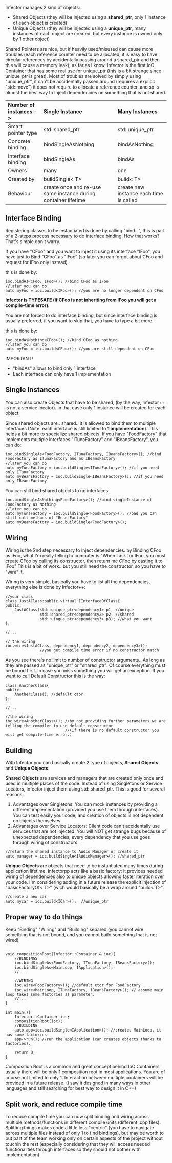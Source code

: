 Infector manages 2 kind of objects:
  * Shared Objects (they will be injected using a **shared\_ptr**, only 1 instance of each object is created)
  * Unique Objects (they will be injected using a **unique\_ptr**, many instances of each object are created, but every instance is owned only by 1 other object)

Shared Pointers are nice, but if heavily used/misused can cause more troubles (each reference counter need to be allocated, it is easy to have circular references by accidentally passing around a shared\_ptr and then this will cause a memory leak), as far as I know, Infector is the first IoC Container that has some real use for unique\_ptr (this is a bit strange since unique\_ptr is great). Most of troubles are solved by simply using "unique\_ptr", it can't be accidentally passed around (requires a explicit "std::move") it does not require to allocate a reference counter, and so is almost the best way to inject dependencies on something that is not shared.

| **Number of instances ->** | **Single Instance** | **Many Instances** |
|:--------------------------|:-------------------|:------------------|
| Smart pointer type        | std::shared\_ptr   | std::unique\_ptr  |
| Concrete binding          | bindSingleAsNothing | bindAsNothing     |
| Interface binding         | bindSingleAs       | bindAs            |
| Owners                    | many               | one               |
| Created by                | buildSingle< T>    | build< T>         |
| Behaviour                 | create once and re-use same instance during container lifetime | create new instance each time is called |

## Interface Binding ##
Registering classes to be instantiated is done by calling "bind...", this is part of a 2-steps process necessary to do interface binding.
How that works? That's simple don't warry.

If you have "CFoo" and you want to inject it using its interface "IFoo", you have just to Bind "CFoo" as "IFoo" (so later you can forgot about CFoo and request for IFoo only instead).

this is done by:
```
ioc.bindAs<CFoo, IFoo>(); //bind CFoo as IFoo
//later you can do
auto myFoo = ioc.build<IFoo>(); //you are no longer dependent on CFoo
```

**Infector is TYPESAFE (if CFoo is not inheriting from IFoo you will get a compile-time error).**

You are not forced to do interface binding, but since interface binding is usually preferred, if you want to skip that, you have to type a bit more.

this is done by:
```
ioc.bindAsNothing<CFoo>(); //bind CFoo as nothing
//later you can do
auto myFoo = ioc.build<CFoo>(); //you are still dependent on CFoo
```

IMPORTANT!
  * "bindAs" allows to bind only 1 interface
  * Each interface can only have 1 implementation

## Single Instances ##
You can also create Objects that have to be shared, (by the way, Infector++ is not a service locator). In that case only 1 instance will be created for each object.

Since shared objects are.. shared.. it is allowed to bind them to multiple interfaces (Note: each interface is still limited to **1 implementation**). This helps a bit more to specialize shared objects. If you have "FoodFactory" that implements multiple interfaces "ITunaFactory" and "IBeansFactory", you can do:
```
ioc.bindSingleAs<FoodFactory, ITunaFactory, IBeansFactory>(); //bind FoodFactory as ITunaFactory and as IBeansFactory
//later you can do
auto myTunaFactory = ioc.buildSingle<ITunaFactory>(); //if you need only ITunaFactory
auto myBeansFactory = ioc.buildSingle<IBeansFactory>(); //if you need only IBeansFactory
```


You can still bind shared objects to no interfaces:
```
ioc.bindSingleAsNothing<FoodFactory>(); //bind singleInstance of FoodFactory as Nothing
//later you can do
auto myTunaFactory = ioc.buildSingle<FoodFactory>(); //bad you can still call methods of "BeansFactory"
auto myBeansFactory = ioc.buildSingle<FoodFactory>();
```

## Wiring ##
Wiring is the 2nd step necessary to inject dependencies.
by Binding CFoo as IFoo, what I'm really telling to computer is
"When I ask for IFoo, you must create CFoo by calling its constructor, then return me CFoo by casting it to IFoo"
This is a bit of work.. but you still need the constructor, so you have to "wire" it.

Wiring is very simple, basically you have to list all the dependencies, everything else is done by Infector++:
```
//your class
class JustAClass:public virtual IInterfaceOfClass{
public:
    JustAClass(std::unique_ptr<dependency1> p1, //unique
               std::shared_ptr<dependency2> p2, //shared
               std::uinque_ptr<dependency3> p3); //what you want
};

//...

// the wiring
ioc.wire<JustAClass, dependency1, dependency2, dependency3>(); 
               //you get compile time error if no constructor match
```
As you see there's no limit to number of constructor arguments.. As long as they are passed as "unique\_ptr" or "shared\_ptr".
Of course everything must be bound first. In case you miss something you will get an exception. If you want to call Default Constructor this is the way:
```
class AnotherClass{
public:
    AnotherClass(); //default ctor
};

//...

//the wiring
ioc.wire<AnotherClass>(); //by not providing further parameters we are telling the compiler to use default constructor 
                          //(If there is no default constructor you will get compile-time error.)
```

## Building ##

With Infector you can basically create 2 type of objects, **Shared Objects** and **Unique Objects**.

**Shared Objects** are services and managers that are created only once and used in multiple places of the code. Instead of using Singletons or Service Locators, Infector inject them using std::shared\_ptr. This is good for several reasons:

  1. Advantages over Singletons: You can mock instances by providing a different implementation (provided you use them through interfaces). You can test easily your code, and creation of objects is not dependent on objects themselves.
  1. Advantages over Service Locators: Client code can't accidentally use services that are not injected. You will NOT get strange bugs because of unexpected dependencies, every dependency that you use goes through wiring of constructors.

```
//return the shared instance to Audio Manager or create it
auto manager = ioc.buildSingle<IAudioManager>(); //shared_ptr
```

**Unique Objects** are objects that need to be instantiated many times during application lifetime. Infectorpp acts like a basic factory: it provides needed wiring of dependencies also to unique objects allowing faster iteration over your code. I'm considering adding in a future release the explicit injection of "basicFactoryOf< T>" (wich would basically be a wrap around "build< T>".


```
//create a new car
auto mycar = ioc.build<ICar>();  //unique_ptr
```

## Proper way to do things ##

Keep "Binding" "Wiring" and "Building" separed (you cannot wire something that is not bound, and you cannot build something that is not wired)

```

void compositionRoot(Infector::Container & ioc){
    //BINDINGS
    ioc.bindSingleAs<FoodFactory, ITunaFactory, IBeansFactory>();
    ioc.bindSingleAs<MainLoop, IApplication>(); 
    //...

    //WIRING
    ioc.wire<FoodFactory>(); //default ctor for FoodFactory
    ioc.wire<MainLoop, ITunaFactory, IBeansFactory>(); // assume main loop takes some factories as parameter.
    //... 
}

int main(){
    Infector::Container ioc;
    compositionRoot(ioc);
    //BUILDING
    auto app=ioc.buildSingle<IApplication>(); //creates MainLoop, it has some factories
    app->run(); //run the application (can creates objects thanks to factories).

    return 0;
}
```

Composition Root is a common and great concept behind IoC Containers, usually there will be only 1 composition root in most applications. You are of course not limited to only 1. Interaction between multiple containers will be provided in a future release. (I saw it designed in many ways in other languages and still searching for best way to design it in C++)

## Split work, and reduce compile time ##
To reduce compile time you can now split binding and wiring across multiple methods/functions in different compile units (different .cpp files).
Splitting things makes code a little less "centric" (you have to navigate across multiple files instead of only 1 to find bindings), but may be worth to put part of the team working only on certain aspects of the project without touchin the rest (especially considering that they will access needed functionalities through interfaces so they should not bother with implementation)
